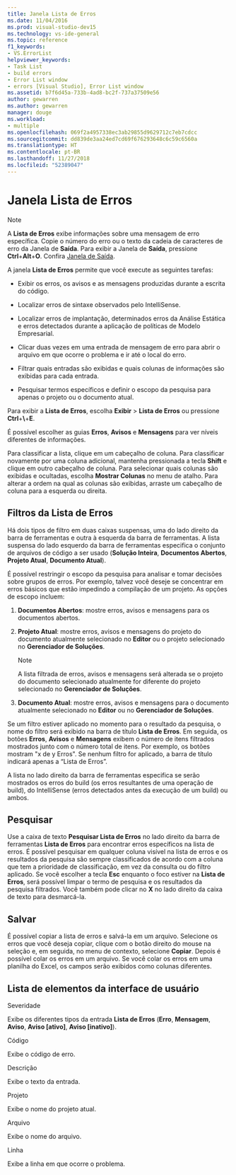 ```yaml
---
title: Janela Lista de Erros
ms.date: 11/04/2016
ms.prod: visual-studio-dev15
ms.technology: vs-ide-general
ms.topic: reference
f1_keywords:
- VS.ErrorList
helpviewer_keywords:
- Task List
- build errors
- Error List window
- errors [Visual Studio], Error List window
ms.assetid: b7f6d45a-733b-4ad8-bc2f-737a37509e56
author: gewarren
ms.author: gewarren
manager: douge
ms.workload:
- multiple
ms.openlocfilehash: 069f2a4957338ec3ab29855d9629712c7eb7cdcc
ms.sourcegitcommit: dd839de3aa24ed7cd69f676293648c6c59c6560a
ms.translationtype: HT
ms.contentlocale: pt-BR
ms.lasthandoff: 11/27/2018
ms.locfileid: "52389047"
---
```

# <a name="error-list-window"></a>Janela Lista de Erros

> [!NOTE]
> A **Lista de Erros** exibe informações sobre uma mensagem de erro específica. Copie o número do erro ou o texto da cadeia de caracteres de erro da Janela de **Saída**. Para exibir a Janela de **Saída**, pressione **Ctrl**+**Alt**+**O**. Confira [Janela de Saída](../../ide/reference/output-window.md).

A janela **Lista de Erros** permite que você execute as seguintes tarefas:

-   Exibir os erros, os avisos e as mensagens produzidas durante a escrita do código.

-   Localizar erros de sintaxe observados pelo IntelliSense.

-   Localizar erros de implantação, determinados erros da Análise Estática e erros detectados durante a aplicação de políticas de Modelo Empresarial.

-   Clicar duas vezes em uma entrada de mensagem de erro para abrir o arquivo em que ocorre o problema e ir até o local do erro.

-   Filtrar quais entradas são exibidas e quais colunas de informações são exibidas para cada entrada.

-   Pesquisar termos específicos e definir o escopo da pesquisa para apenas o projeto ou o documento atual.

Para exibir a **Lista de Erros**, escolha **Exibir** > **Lista de Erros** ou pressione **Ctrl**+**\\**+**E**.

É possível escolher as guias **Erros**, **Avisos** e **Mensagens** para ver níveis diferentes de informações.

Para classificar a lista, clique em um cabeçalho de coluna. Para classificar novamente por uma coluna adicional, mantenha pressionada a tecla **Shift** e clique em outro cabeçalho de coluna. Para selecionar quais colunas são exibidas e ocultadas, escolha **Mostrar Colunas** no menu de atalho. Para alterar a ordem na qual as colunas são exibidas, arraste um cabeçalho de coluna para a esquerda ou direita.

## <a name="error-list-filters"></a>Filtros da Lista de Erros

Há dois tipos de filtro em duas caixas suspensas, uma do lado direito da barra de ferramentas e outra à esquerda da barra de ferramentas. A lista suspensa do lado esquerdo da barra de ferramentas especifica o conjunto de arquivos de código a ser usado (**Solução Inteira**, **Documentos Abertos**, **Projeto Atual**, **Documento Atual**).

É possível restringir o escopo da pesquisa para analisar e tomar decisões sobre grupos de erros. Por exemplo, talvez você deseje se concentrar em erros básicos que estão impedindo a compilação de um projeto. As opções de escopo incluem:

1.  **Documentos Abertos**: mostre erros, avisos e mensagens para os documentos abertos.

2.  **Projeto Atual**: mostre erros, avisos e mensagens do projeto do documento atualmente selecionado no **Editor** ou o projeto selecionado no **Gerenciador de Soluções**.

    > [!NOTE]
    > A lista filtrada de erros, avisos e mensagens será alterada se o projeto do documento selecionado atualmente for diferente do projeto selecionado no **Gerenciador de Soluções**.

3.  **Documento Atual**: mostre erros, avisos e mensagens para o documento atualmente selecionado no **Editor** ou no **Gerenciador de Soluções**.

Se um filtro estiver aplicado no momento para o resultado da pesquisa, o nome do filtro será exibido na barra de título **Lista de Erros**. Em seguida, os botões **Erros**, **Avisos** e **Mensagens** exibem o número de itens filtrados mostrados junto com o número total de itens. Por exemplo, os botões mostram "x de y Erros". Se nenhum filtro for aplicado, a barra de título indicará apenas a “Lista de Erros”.

A lista no lado direito da barra de ferramentas especifica se serão mostrados os erros do build (os erros resultantes de uma operação de build), do IntelliSense (erros detectados antes da execução de um build) ou ambos.

## <a name="search"></a>Pesquisar

Use a caixa de texto **Pesquisar Lista de Erros** no lado direito da barra de ferramentas **Lista de Erros** para encontrar erros específicos na lista de erros. É possível pesquisar em qualquer coluna visível na lista de erros e os resultados da pesquisa são sempre classificados de acordo com a coluna que tem a prioridade de classificação, em vez da consulta ou do filtro aplicado. Se você escolher a tecla **Esc** enquanto o foco estiver na **Lista de Erros**, será possível limpar o termo de pesquisa e os resultados da pesquisa filtrados. Você também pode clicar no **X** no lado direito da caixa de texto para desmarcá-la.

## <a name="save"></a>Salvar

É possível copiar a lista de erros e salvá-la em um arquivo. Selecione os erros que você deseja copiar, clique com o botão direito do mouse na seleção e, em seguida, no menu de contexto, selecione **Copiar**. Depois é possível colar os erros em um arquivo. Se você colar os erros em uma planilha do Excel, os campos serão exibidos como colunas diferentes.

## <a name="ui-element-list"></a>Lista de elementos da interface de usuário

Severidade

Exibe os diferentes tipos da entrada **Lista de Erros** (**Erro**, **Mensagem**, **Aviso**, **Aviso [ativo]**, **Aviso [inativo]**).

Código

Exibe o código de erro.

Descrição

Exibe o texto da entrada.

Projeto

Exibe o nome do projeto atual.

Arquivo

Exibe o nome do arquivo.

Linha

Exibe a linha em que ocorre o problema.